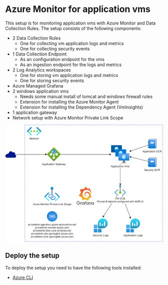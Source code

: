 # Azure Monitor for application vms

This setup is for monitoring application vms with Azure Monitor and Data Collection Rules. The setup consists of the following components:
* 2 Data Collection Rules
  * One for collecting vm application logs and metrics 
  * One for collecting security events
* 1 Data Collection Endpoint
  * As an configuration endpoint for the vms
  * As an ingestion endpoint for the logs and metrics
* 2 Log Analytics workspaces
  * One for storing vm application logs and metrics
  * One for storing security events
* Azure Managed Grafana
* 2 windows application vms
  * Needs some manual install of tomcat and windows firewall rules
  * Extension for installing the Azure Monitor Agent
  * Extension for installing the Dependency Agent (VmInsights)
* 1 application gateway
* Network setup with Azure Monitor Private Link Scope

![architecture](docs/architecture.png)

## Deploy the setup

To deploy the setup you need to have the following tools installed:
* [Azure CLI](https://docs.microsoft.com/en-us/cli/azure/install-azure-cli)
